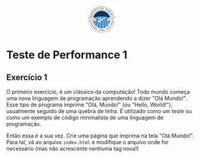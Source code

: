 <p align="center">
    <img src="assets/logo_infnet.png" width="70" height="70" />
</p>

# Teste de Performance 1

## Exercício 1

O primeiro exercício, é um clássico da computação! Todo mundo começa uma nova linguagem de programação aprendendo a dizer "Olá Mundo!". Esse tipo de programa imprime "Olá, Mundo!" (ou "Hello, World!"), usualmente seguido de uma quebra de linha. É utilizado como um teste ou como um exemplo de código minimalista de uma linguagem de programação.

Então essa é  a sua vez. Crie uma página que imprima na tela "Olá Mundo!". Para tal, vá ao arquivo `index.html` e modifique o arquivo onde for necessário (mas não acrescente nenhuma tag nova!)
